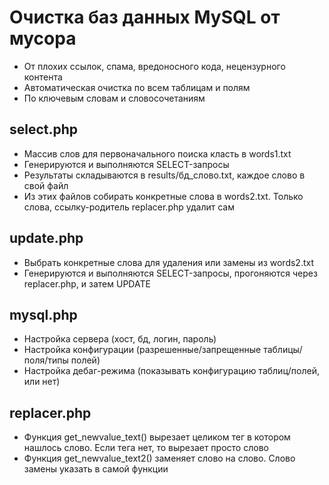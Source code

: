 # Очистка баз данных MySQL от мусора

- От плохих ссылок, спама, вредоносного кода, нецензурного контента
- Автоматическая очистка по всем таблицам и полям
- По ключевым словам и словосочетаниям

## select.php

- Массив слов для первоначального поиска класть в words1.txt
- Генерируются и выполняются SELECT-запросы
- Результаты складываются в results/бд_слово.txt, каждое слово в свой файл
- Из этих файлов собирать конкретные слова в words2.txt. Только слова, ссылку-родитель replacer.php удалит сам

## update.php

- Выбрать конкретные слова для удаления или замены из words2.txt
- Генерируются и выполняются SELECT-запросы, прогоняются через replacer.php, и затем UPDATE

## mysql.php

- Настройка сервера (хост, бд, логин, пароль)
- Настройка конфигурации (разрешенные/запрещенные таблицы/поля/типы полей)
- Настройка дебаг-режима (показывать конфигурацию таблиц/полей, или нет)

## replacer.php

- Функция get_newvalue_text() вырезает целиком тег <a> в котором нашлось слово. Если тега <a> нет, то вырезает просто
  слово
- Функция get_newvalue_text2() заменяет слово на слово. Слово замены указать в самой функции